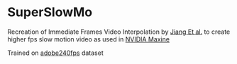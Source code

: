 # SuperSlowMo

Recreation of Immediate Frames Video Interpolation by [Jiang Et al.](https://arxiv.org/abs/1712.00080) to create higher fps slow motion video as used in [NVIDIA Maxine](https://developer.nvidia.com/maxine)

Trained on [adobe240fps](http://www.cs.ubc.ca/labs/imager/tr/2017/DeepVideoDeblurring/) dataset